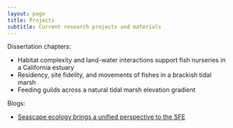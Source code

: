 ```yaml
---
layout: page
title: Projects
subtitle: Current research projects and materials
---
```


Dissertation chapters:

- Habitat complexity and land-water interactions support fish nurseries in a California estuary
- Residency, site fidelity, and movements of fishes in a brackish tidal marsh
- Feeding guilds across a natural tidal marsh elevation gradient

Blogs:

- [Seascape ecology brings a unified perspective to the SFE](https://caseagrant.ucsd.edu/blogs/seascape-ecology-brings-a-unified-perspective-to-the-san-francisco-estuary)



